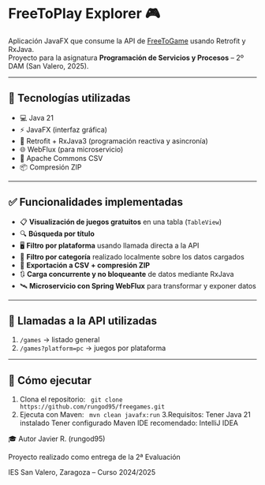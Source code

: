 # FreeToPlay Explorer 🎮

Aplicación JavaFX que consume la API de [FreeToGame](https://www.freetogame.com/api-doc) usando Retrofit y RxJava.  
Proyecto para la asignatura **Programación de Servicios y Procesos** – 2º DAM (San Valero, 2025).

---

## 🧩 Tecnologías utilizadas

- 💻 Java 21
- ⚡ JavaFX (interfaz gráfica)
- 🔁 Retrofit + RxJava3 (programación reactiva y asincronía)
- 🌐 WebFlux (para microservicio)
- 📄 Apache Commons CSV
- 📦 Compresión ZIP

---

## ✅ Funcionalidades implementadas

- 📋 **Visualización de juegos gratuitos** en una tabla (`TableView`)
- 🔍 **Búsqueda por título**
- 🖥️ **Filtro por plataforma** usando llamada directa a la API
- 🧠 **Filtro por categoría** realizado localmente sobre los datos cargados
- 💾 **Exportación a CSV + compresión ZIP**
- 🔃 **Carga concurrente y no bloqueante** de datos mediante RxJava
- 🛰️ **Microservicio con Spring WebFlux** para transformar y exponer datos

---

## 📡 Llamadas a la API utilizadas

1. `/games` → listado general
2. `/games?platform=pc` → juegos por plataforma

---

## 🚀 Cómo ejecutar

1. Clona el repositorio:
   `
   git clone https://github.com/rungod95/freegames.git`
2. Ejecuta con Maven:
   `
    mvn clean javafx:run`
3.Requisitos:
 Tener Java 21 instalado
 Tener configurado Maven
 IDE recomendado: IntelliJ IDEA   

🎓 Autor
Javier R. (rungod95)

Proyecto realizado como entrega de la 2ª Evaluación

IES San Valero, Zaragoza – Curso 2024/2025
